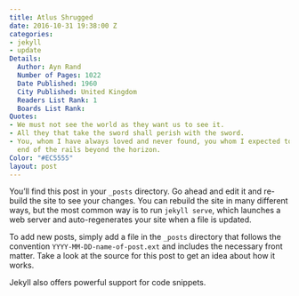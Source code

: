 ```yaml
---
title: Atlus Shrugged
date: 2016-10-31 19:38:00 Z
categories:
- jekyll
- update
Details:
  Author: Ayn Rand
  Number of Pages: 1022
  Date Published: 1960
  City Published: United Kingdom
  Readers List Rank: 1
  Boards List Rank:
Quotes:
- We must not see the world as they want us to see it.
- All they that take the sword shall perish with the sword.
- You, whom I have always loved and never found, you whom I expected to see at the
  end of the rails beyond the horizon.
Color: "#EC5555"
layout: post
---
```


You’ll find this post in your `_posts` directory. Go ahead and edit it and re-build the site to see your changes. You can rebuild the site in many different ways, but the most common way is to run `jekyll serve`, which launches a web server and auto-regenerates your site when a file is updated.

To add new posts, simply add a file in the `_posts` directory that follows the convention `YYYY-MM-DD-name-of-post.ext` and includes the necessary front matter. Take a look at the source for this post to get an idea about how it works.

Jekyll also offers powerful support for code snippets.